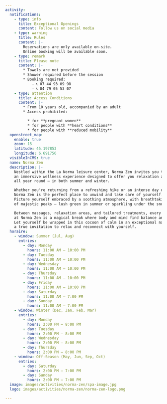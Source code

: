 ```yaml
---
activity:
  notifications:
    - type: info
      title: Exceptional Openings
      content: Follow us on social media
    - type: warning
      title: Rules
      content: |-
        Reservations are only available on-site.
        Online booking will be available soon.
    - type: remark
      title: Please note
      content: |-
        * Towels are not provided
        * Shower required before the session
        * Booking required:
            - 📞 07 44 93 09 98
            - 📞 04 79 05 53 07
    - type: attention
      title: Access Conditions
      content: |-
        * From 10 years old, accompanied by an adult
        * Access prohibited:

          * for **pregnant women**
          * for people with **heart conditions**
          * for people with **reduced mobility**
  openstreet_map:
    enable: true
    zoom: 15
    latitude: 45.197853
    longitude: 6.691756
  visibleInCMS: true
  name: Norma Zen
  description: |-
    Nestled within the La Norma leisure center, Norma Zen invites you to enjoy
    an immersive wellness experience designed to offer you relaxation and serenity
    all year round — in both summer and winter. 

    Whether you're returning from a refreshing hike or an intense day on the ski slopes,
    Norma Zen is the perfect place to unwind and take care of yourself.
    Picture yourself embraced by a soothing atmosphere, with breathtaking views
    of majestic peaks — lush green in summer or sparkling under the snow in winter.

    Between massages, relaxation areas, and tailored treatments, every moment spent
    at Norma Zen is a magical break where body and mind find balance and harmony.
    Let yourself be wrapped in this cocoon of calm in an exceptional natural setting —
    a true invitation to relax and reconnect with yourself.
  horaire:
    - window: Summer (Jul, Aug)
      entries:
        - day: Monday
          hours: 11:00 AM – 10:00 PM
        - day: Tuesday
          hours: 11:00 AM – 10:00 PM
        - day: Wednesday
          hours: 11:00 AM – 10:00 PM
        - day: Thursday
          hours: 11:00 AM – 10:00 PM
        - day: Friday
          hours: 11:00 AM – 10:00 PM
        - day: Saturday
          hours: 11:00 AM – 7:00 PM
        - day: Sunday
          hours: 11:00 AM – 7:00 PM
    - window: Winter (Dec, Jan, Feb, Mar)
      entries:
        - day: Monday
          hours: 2:00 PM – 8:00 PM
        - day: Tuesday
          hours: 2:00 PM – 8:00 PM
        - day: Wednesday
          hours: 2:00 PM – 8:00 PM
        - day: Thursday
          hours: 2:00 PM – 8:00 PM
    - window: Off-Season (May, Jun, Sep, Oct)
      entries:
        - day: Saturday
          hours: 2:00 PM – 7:00 PM
        - day: Sunday
          hours: 2:00 PM – 7:00 PM
  image: images/activities/norma-zen/spa-image.jpg
  logo: images/activities/norma-zen/norma-zen-logo.png

---
```

